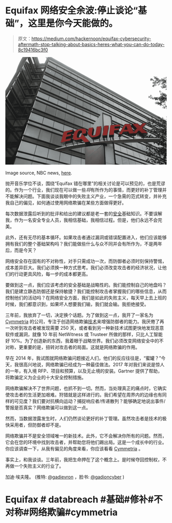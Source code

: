 # Equifax 网络安全余波:停止谈论“基础”，这里是你今天能做的。

> 原文：<https://medium.com/hackernoon/equifax-cybersecurity-aftermath-stop-talking-about-basics-heres-what-you-can-do-today-8c19416bc3f0>

![](img/af79671a6413d9ff1267d207cb255698.png)

Image source, NBC news, [here](https://www.nbcnews.com/tech/security/massive-equifax-data-breach-could-impact-half-u-s-population-n799686).

抛开音乐学位不谈，围绕“Equifax 错在哪里”的相关讨论是可以预见的，也是荒谬的。作为一个行业，我们现在可以做一些*将*有所作为的事情，而更好的补丁管理并不能解决问题。下面我谈谈我眼中的失败主义产业，一个急需的范式转变，并补充我自己的偏见，如何通过使用网络欺骗在某些方面做得更好。

每次数据泄露后听到的批评和给出的建议都是老一套的[安全](https://hackernoon.com/tagged/security)基础知识。不要误解我，作为一名安全专业人员，我相信基础，我相信过程。但是，他们永远不会完美。

此外，还有无尽的基本循环。如果攻击者通过漏洞或错误配置进入，他们应该能够拥有我们的整个基础架构吗？我们能做些什么与众不同并会有所作为，不是两年后，而是今天？

网络安全存在固有的不对称性，对手只需成功一次，而防御者必须时刻保持警惕，成本差异巨大。我们必须换一种方式思考。我们必须改变攻击者的经济状况，让他们的行动更具风险，每一步的成本都更高。

要做到这一点，我们应该考虑的安全基础是战略性的。我们能控制自己的地盘吗？我们是建立静态防御还是保持敏捷？我们能控制攻击者掌握我们的哪些信息，从而控制他们的活动吗？在网络安全方面，我们是如此的失败主义，每天早上去上班的时候，我们都意识到，如果坏人想要我们输，我们就会输。我拒绝接受。

三年前，我放弃了一切，决定换个话题。为了做到这一点，我开了一家名为 [Cymmetria](https://www.cymmetria.com/) 的公司，专注于创造网络欺骗[技术](https://hackernoon.com/tagged/technology)来增强防御者的能力。我厌倦了再一次听到攻击者被发现需要 250 天，或者看到另一种新技术试图更快地发现恶意软件或漏洞，就像 10 年前 NetWitness 或 Trusteer 所做的那样，只比人工智能好 10%。为了创造新的东西，我着眼于战略世界。我们必须改变网络安全中的不对称，更重要的是，扭转对攻击者的局面。这就是网络欺骗的作用。

早在 2014 年，我试图就网络欺骗问题接近人们，他们的反应往往是，“蜜罐？”今天，我很高兴地说，网络欺骗已经成为一种最佳做法。2017 年对我们来说是惊人的一年，有入境 RFP、项目和预算，以及无止境的安装。Gartner 提供了帮助，将欺骗定义为企业的十大安全控制措施。

网络欺骗解决不了世界问题，也抓不到一切。然而，当处理真正的痛点时，它确实使攻击者的生活更加艰难。狩猎就是这样进行的。我们希望在周界内的边缘也有同样的可见度？我们要对抗横向运动？捕捉响应者/传递散列？能够确定地说出事件/警报是否真实？网络欺骗可以做到这一点。

然而，当数据泄露发生时，人们仍然谈论更好的补丁管理。虽然攻击者是技术的极快采用者，但防御者却不是。

网络欺骗并不是安全领域唯一的新技术。此外，它不会解决你所有的问题。然而，它会在您的环境中找到攻击者，并帮助您将他们踢出局。这是一个成长中的行业。你应该调查一下，从我有偏见的角度来看，你应该看看 [Cymmetria](https://www.cymmetria.com/) 。

事实上，和我谈谈。三年前，我把生命押在了这个概念上。是时候夺回控制权，不再做一个失败主义的行业了。

加迪·埃夫隆。
(推特: [@gadievron](http://twitter.com/gadievron) ，脸书: [@gadioncyber](https://www.facebook.com/gadioncyber/) )

# Equifax # databreach #基础#修补#不对称#网络欺骗#cymmetria